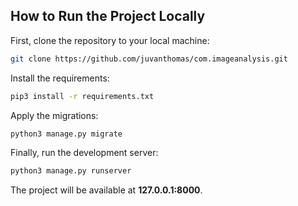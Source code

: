 ## How to Run the Project Locally

First, clone the repository to your local machine:

```bash
git clone https://github.com/juvanthomas/com.imageanalysis.git
```

Install the requirements:

```bash
pip3 install -r requirements.txt
```

Apply the migrations:

```bash
python3 manage.py migrate
```

Finally, run the development server:

```bash
python3 manage.py runserver
```

The project will be available at **127.0.0.1:8000**.
